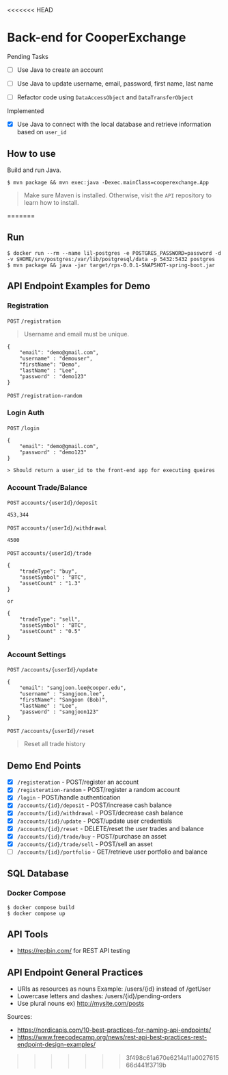<<<<<<< HEAD
# Back-end for CooperExchange

Pending Tasks
- [ ] Use Java to create an account
- [ ] Use Java to update username, email, password, first name, last name
- [ ] Refactor code using `DataAccessObject` and `DataTransferObject`
 

Implemented

- [x] Use Java to connect with the local database and retrieve information based on `user_id`

## How to use

Build and run Java.

```
$ mvn package && mvn exec:java -Dexec.mainClass=cooperexchange.App
```

> Make sure Maven is installed. Otherwise, visit the `API` repository to learn how to install.

=======
## Run

```
$ docker run --rm --name lil-postgres -e POSTGRES_PASSWORD=password -d -v $HOME/srv/postgres:/var/lib/postgresql/data -p 5432:5432 postgres
$ mvn package && java -jar target/rps-0.0.1-SNAPSHOT-spring-boot.jar
```


## API Endpoint Examples for Demo

### Registration
`POST` `/registration`
> Username and email must be unique. 

```
{
	"email": "demo@gmail.com",
	"username" : "demouser",
	"firstName": "Demo",
	"lastName" : "Lee",
	"password" : "demo123"
}
```

`POST` `/registration-random`


### Login Auth
`POST` `/login`
```
{
	"email": "demo@gmail.com",
	"password" : "demo123"
}

> Should return a user_id to the front-end app for executing queires
```

### Account Trade/Balance
`POST` `accounts/{userId}/deposit`
```
453,344
```

`POST` `accounts/{userId}/withdrawal`
```
4500
```

`POST` `accounts/{userId}/trade`
```
{
	"tradeType": "buy",
	"assetSymbol" : "BTC",
	"assetCount" : "1.3"
}

or

{
	"tradeType": "sell",
	"assetSymbol" : "BTC",
	"assetCount" : "0.5"
}

```

### Account Settings
`POST` `/accounts/{userId}/update`
```
{
	"email": "sangjoon.lee@cooper.edu",
	"username" : "sangjoon.lee",
	"firstName": "Sangoon (Bob)",
	"lastName" : "Lee",
	"password" : "sangjoon123"
}
```

`POST` `/accounts/{userId}/reset`
> Reset all trade history

## Demo End Points
- [x] `/registeration` - POST/register an account
- [x] `/registeration-random` - POST/register a random account
- [x] `/login` - POST/handle authentication
- [x] `/accounts/{id}/deposit` - POST/increase cash balance
- [x] `/accounts/{id}/withdrawal` - POST/decrease cash balance
- [x] `/accounts/{id}/update` - POST/update user credentials
- [x] `/accounts/{id}/reset` - DELETE/reset the user trades and balance
- [x] `/accounts/{id}/trade/buy` - POST/purchase an asset
- [x] `/accounts/{id}/trade/sell` - POST/sell an asset
- [ ] `/accounts/{id}/portfolio` - GET/retrieve user portfolio and balance

## SQL Database

### Docker Compose
```agsl
$ docker compose build
$ docker compose up
```

## API Tools
- https://reqbin.com/ for REST API testing

## API Endpoint General Practices
- URIs as resources as nouns Example: /users/{id} instead of /getUser
- Lowercase letters and dashes: /users/{id}/pending-orders
- Use plural nouns ex) http://mysite.com/posts

Sources:
- https://nordicapis.com/10-best-practices-for-naming-api-endpoints/
- https://www.freecodecamp.org/news/rest-api-best-practices-rest-endpoint-design-examples/
>>>>>>> 3f498c61a670e6214a11a002761566d441f3719b
